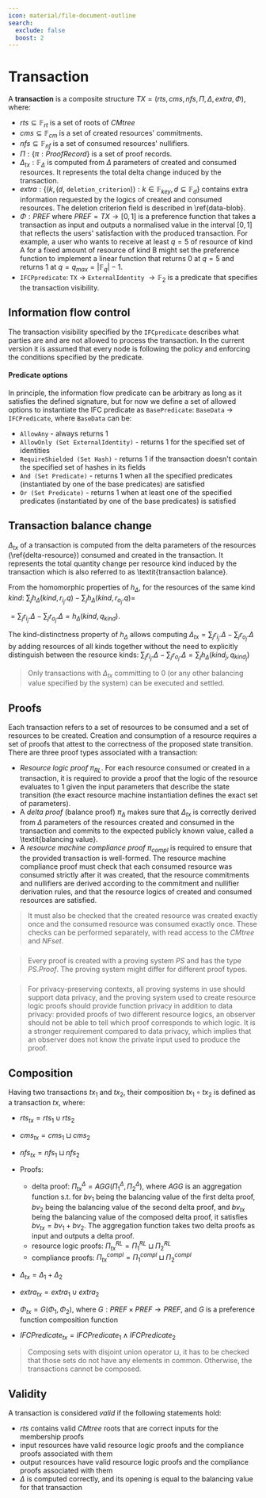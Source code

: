 ```yaml
---
icon: material/file-document-outline
search:
  exclude: false
  boost: 2
---
```


# Transaction

A **transaction** is a composite structure $TX = (rts, cms, nfs, \Pi, \Delta, extra, \Phi)$, where:

- $rts \subseteq \mathbb{F}_{rt}$ is a set of roots of $CMtree$
- $cms \subseteq  \mathbb{F}_{cm}$ is a set of created resources' commitments. 
- $nfs \subseteq \mathbb{F}_{nf}$ is a set of consumed resources' nullifiers.
- $\Pi: \{ \pi: ProofRecord\}$ is a set of proof records.
- $\Delta_{tx}: \mathbb{F}_{\Delta}$ is computed from $\Delta$ parameters of created and consumed resources. It represents the total delta change induced by the transaction.
- $extra: \{(k, (d,$ `deletion_criterion`$)): k \in \mathbb{F}_{key}, d \subseteq \mathbb{F}_{d}\}$ contains extra information requested by the logics of created and consumed resources. The deletion criterion field is described in \ref{data-blob}.
- $\Phi: PREF$ where $PREF = TX \rightarrow [0, 1]$ is a preference function that takes a transaction as input and outputs a normalised value in the interval $[0,1]$ that reflects the users' satisfaction with the produced transaction. For example, a user who wants to receive at least $q=5$ of resource of kind A for a fixed amount of resource of kind B might set the preference function to implement a linear function that returns $0$ at $q=5$ and returns $1$ at $q = q_{max} = |\mathbb{F}_q| - 1$.
- `IFCPpredicate`: `TX` $\rightarrow$ `ExternalIdentity` $\rightarrow \mathbb{F}_2$ is a predicate that specifies the transaction visibility.
    
## Information flow control

The transaction visibility specified by the `IFCpredicate` describes what parties are and are not allowed to process the transaction. In the current version it is assumed that every node is following the policy and enforcing the conditions specified by the predicate.

#### Predicate options

In principle, the information flow predicate can be arbitrary as long as it satisfies the defined signature, but for now we define a set of allowed options to instantiate the IFC predicate as `BasePredicate`: `BaseData` $\rightarrow$ `IFCPredicate`, where `BaseData` can be:

- `AllowAny` - always returns 1
- `AllowOnly (Set ExternalIdentity)` - returns 1 for the specified set of identities
- `RequireShielded (Set Hash)` - returns 1 if the transaction doesn't contain the specified set of hashes in its fields
- `And (Set Predicate)` - returns 1 when all the specified predicates (instantiated by one of the base predicates) are satisfied
- `Or (Set Predicate)` - returns 1 when at least one of the specified predicates (instantiated by one of the base predicates) is satisfied

## Transaction balance change

$\Delta_{tx}$ of a transaction is computed from the delta parameters of the resources (\ref{delta-resource}) consumed and created in the transaction. It represents the total quantity change per resource kind induced by the transaction which is also referred to as \textit{transaction balance}. 

From the homomorphic properties of $h_\Delta$, for the resources of the same kind $kind$: 
$\sum_j{h_\Delta(kind, r_{i_j}.q)} - \sum_j{h_\Delta(kind, r_{o_j}.q)} =$

$=\sum_j{r_{i_j}.\Delta} - \sum_j{r_{o_j}.\Delta} = h_\Delta(kind, q_{kind})$. 

The kind-distinctness property of $h_\Delta$ allows computing $\Delta_{tx} = \sum_j{r_{i_j}.\Delta} - \sum_j{r_{o_j}.\Delta}$ by adding resources of all kinds together without the need to explicitly distinguish between the resource kinds: $\sum_j{r_{i_j}.\Delta} - \sum_j{r_{o_j}.\Delta} = \sum_j{h_\Delta(kind_j, q_{kind_j})}$

> Only transactions with $\Delta_{tx}$ committing to $0$ (or any other balancing value specified by the system) can be executed and settled.

## Proofs

Each transaction refers to a set of resources to be consumed and a set of resources to be created. Creation and consumption of a resource requires a set of proofs that attest to the correctness of the proposed state transition. There are three proof types associated with a transaction:

- *Resource logic proof* $\pi_{RL}$. For each resource consumed or created in a transaction, it is required to provide a proof that the logic of the resource evaluates to $1$ given the input parameters that describe the state transition (the exact resource machine instantiation defines the exact set of parameters).
- A *delta proof* (balance proof) $\pi_{\Delta}$ makes sure that $\Delta_{tx}$ is correctly derived from $\Delta$ parameters of the resources created and consumed in the transaction and commits to the expected publicly known value, called a \textit{balancing value}. 
- A *resource machine compliance proof* $\pi_{compl}$ is required to ensure that the provided transaction is well-formed. The resource machine compliance proof must check that each consumed resource was consumed strictly after it was created, that the resource commitments and nullifiers are derived according to the commitment and nullifier derivation rules, and that the resource logics of created and consumed resources are satisfied.

> It must also be checked that the created resource was created exactly once and the consumed resource was consumed exactly once. These checks can be performed separately, with read access to the $CMtree$ and $NFset$.
#####
>Every proof is created with a proving system $PS$ and has the type $PS.Proof$. The proving system might differ for different proof types.
#####   
> For privacy-preserving contexts, all proving systems in use should support data privacy, and the proving system used to create resource logic proofs should provide function privacy in addition to data privacy: provided proofs of two different resource logics, an observer should not be able to tell which proof corresponds to which logic. It is a stronger requirement compared to data privacy, which implies that an observer does not know the private input used to produce the proof.

## Composition

Having two transactions $tx_1$ and $tx_2$, their composition $tx_1 \circ tx_2$ is defined as a transaction $tx$, where:

- $rts_{tx} = rts_1 \cup rts_2$
- $cms_{tx} = cms_1 \sqcup cms_2$
- $nfs_{tx} = nfs_1 \sqcup nfs_2$
- Proofs:

    - delta proof: $\Pi^{\Delta}_{tx} = AGG(\Pi^{\Delta}_1, \Pi^{\Delta}_2$), where $AGG$ is an aggregation function s.t. for $bv_1$ being the balancing value of the first delta proof, $bv_2$ being the balancing value of the second delta proof, and $bv_{tx}$ being the balancing value of the composed delta proof, it satisfies $bv_{tx} = bv_1 + bv_2$. The aggregation function takes two delta proofs as input and outputs a delta proof.
    - resource logic proofs: $\Pi^{RL}_{tx} = \Pi^{RL}_1 \sqcup \Pi^{RL}_2$
    - compliance proofs: $\Pi^{compl}_{tx} = \Pi^{compl}_1 \sqcup \Pi^{compl}_2$
- $\Delta_{tx} = \Delta_1 + \Delta_2$
- $extra_{tx} = extra_1 \cup extra_2$
- $\Phi_{tx} = G(\Phi_1, \Phi_2)$, where $G: PREF \times PREF \rightarrow PREF$, and $G$ is a preference function composition function
- $IFCPredicate_{tx} = IFCPredicate_{1} \wedge IFCPredicate_{2}$

> Composing sets with disjoint union operator $\sqcup$, it has to be checked that those sets do not have any elements in common. Otherwise, the transactions cannot be composed.

## Validity

A transaction is considered *valid* if the following statements hold:

- $rts$ contains valid $CMtree$ roots that are correct inputs for the membership proofs
- input resources have valid resource logic proofs and the compliance proofs associated with them
- output resources have valid resource logic proofs and the compliance proofs associated with them
- $\Delta$ is computed correctly, and its opening is equal to the balancing value for that transaction
